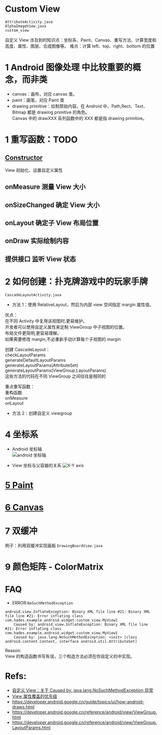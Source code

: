 # Custom View

`AttributeActivity.java`  
`AlphaImageView.java`  
`custom_view`

自定义 View 涉及到的知识点：坐标系、Paint、Canvas、重写方法、计算宽度和高度、属性、图层、合成图像等。
难点：计算 left、top、right、bottom 的位置

# 1 Android 图像处理 中比较重要的概念，而非类

- canvas：画布，对应 canvas 类。
- paint：画笔，对应 Paint 类
- drawing primitive：绘制原始内容。在 Android 中，Path,Rect、Text、Bitmap 都是 drawing primitive 的角色。  
  Canvas 中的 drawXXX 系列函数中的 XXX 都是指 drawing primitive。

# 1 重写函数：TODO

## [Constructor](./CustomView_Attr.md)

View 初始化、设置自定义属性

## onMeasure 测量 View ⼤⼩

## onSizeChanged 确定 View ⼤⼩

## onLayout 确定⼦ View 布局位置

## onDraw 实际绘制内容

## 提供接⼝ 监听 View 状态

# 2 如何创建：扑克牌游戏中的玩家手牌

`CascadeLayoutActivity.java`

- 方法 1：使用 RelativeLayout，然后为内部 view 空间指定 margin 属性值。

优点：  
在不同 Activity 中复用该视图时,更易维护。  
开发者可以使用自定义属性来定制 ViewGroup 中子视图的位置。  
布局文件更简明,更容易理解。  
如果需要修改 margin,不必重新手动计算每个子视图的 margin

创建 CascadeLayout：  
checkLayoutParams  
generateDefaultLayoutParams  
generateLayoutParams(AttributeSet)  
generateLayoutParams(ViewGroup.LayoutParams)  
这些方法的代码在不同 ViewGroup 之间往往是相同的

重点重写函数：  
重构函数  
onMeasure  
onLayout

- 方法 2：创建自定义 viewgroup

# 4 坐标系

- Android 坐标轴  
  ![android 坐标轴](https://yingvickycao.github.io/img/android/widget/android_coordinate_axis.png)

- View 坐标与父容器的关系
  ![X-Y axis](https://yingvickycao.github.io/img/android/widget/custom_view_view_pos_var.png)

# [5 Paint](./Paint.md)

# [6 Canvas](./Canvas.md)

# 7 双缓冲

例子：利用双缓冲实现画板 `DrawingBoardView.java`

# 9 颜⾊矩阵 - ColorMatrix

# FAQ

- ERROR:`NoSuchMethodException`

```
android.view.InflateException: Binary XML file line #21: Binary XML file line #21: Error inflating class com.hades.example.android.widget.custom_view.MyView1
    Caused by: android.view.InflateException: Binary XML file line #21: Error inflating class com.hades.example.android.widget.custom_view.MyView1
    Caused by: java.lang.NoSuchMethodException: <init> [class android.content.Context, interface android.util.AttributeSet]
```

Reason:  
View 的构造函数书写有误，三个构造方法必须在你自定义的中实现。

# Refs:

- [自定义 View：关于 Caused by: java.lang.NoSuchMethodException 异常](https://blog.csdn.net/sinat_19176567/article/details/51198372)
- [View 属性覆盖的优先级](https://www.jianshu.com/p/c6b9cd6aab75)
- https://developer.android.google.cn/guide/topics/ui/how-android-draws.html
- https://developer.android.google.cn/reference/android/view/ViewGroup.html
- https://developer.android.google.cn/reference/android/view/ViewGroup.LayoutParams.html
